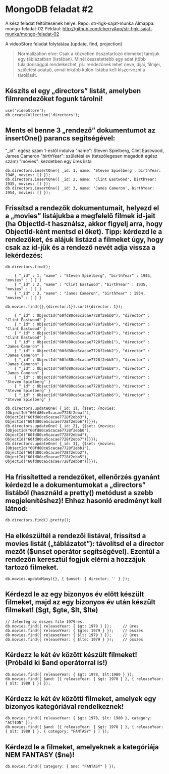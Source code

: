 # MongoDB feladat #2

A kész feladat feltöltésének helye:
Repo: str-hgk-sajat-munka
Almappa: mongo-feladat-02
Például: http://github.com/cherryApp/str-hgk-sajat-munka/mongo-feladat-02

A videoStore feladat folytatása (update, find, projection)

> Normalization elve: Csak a közvetlen összetartozó elemeket tároljuk egy táblázatban (listában). Minél összetettebb egy adat (több tulajdonsággal rendelkezhet, pl.: rendezőnek lehet neve, díjai, filmjei, születési adatai), annál inkább külön listába kell kiszervezni a tárolását.

## Készíts el egy „directors” listát, amelyben filmrendezőket fogunk tárolni!
```
use('videoStore');
db.createCollection('directors');
```

## Ments el benne 3 „rendező” dokumentumot az insertOne() parancs segítségével:
"_id": egész szám 1-estől indulva
"name": Steven Spielberg, Clint Eastwood, James Cameron
"birthYear": születési év (tetszőlegesen megadott egész szám)
"movies": kezdetben egy üres lista
```
db.directors.insertOne({ _id: 1, name: 'Steven Spielberg', birthYear: 1946, movies: [] });
db.directors.insertOne({ _id: 2, name: 'Clint Eastwood', birthYear: 1935, movies: [] });
db.directors.insertOne({ _id: 3, name: 'James Cameron', birthYear: 1954, movies: [] });
```

## Frissítsd a rendezők dokumentumait, helyezd el a „movies” listájukba a megfelelő filmek id-jait (ha ObjectId-t használsz, akkor figyelj arra, hogy ObjectId-ként mentsd el őket). Tipp: kérdezd le a rendezőket, és alájuk listázd a filmeket úgy, hogy csak az id-jük és a rendező nevét adja vissza a lekérdezés:
```
db.directors.find();
```
```
    { "_id" : 1, "name" : "Steven Spielberg", "birthYear" : 1946, "movies" : [ ] }
    { "_id" : 2, "name" : "Clint Eastwood", "birthYear" : 1935, "movies" : [ ] }
    { "_id" : 3, "name" : "James Cameron", "birthYear" : 1954, "movies" : [ ] }
```
```
db.movies.find({},{director:1}).sort({director: 1});
```
```
    { "_id" : ObjectId("60fd80ce5cacae7728f2ebb0"), "director" : "Clint Eastwood" }
    { "_id" : ObjectId("60fd80ce5cacae7728f2ebb4"), "director" : "Clint Eastwood" }
    { "_id" : ObjectId("60fd80ce5cacae7728f2ebb7"), "director" : "Clint Eastwood" }
    { "_id" : ObjectId("60fd80ce5cacae7728f2ebb1"), "director" : "James Cameron" }
    { "_id" : ObjectId("60fd80ce5cacae7728f2ebb2"), "director" : "James Cameron" }
    { "_id" : ObjectId("60fd80ce5cacae7728f2ebb5"), "director" : "James Cameron" }
    { "_id" : ObjectId("60fd80ce5cacae7728f2ebb8"), "director" : "James Cameron" }
    { "_id" : ObjectId("60fd80ce5cacae7728f2ebaf"), "director" : "Steven Spielberg" }
    { "_id" : ObjectId("60fd80ce5cacae7728f2ebb3"), "director" : "Steven Spielberg" }
    { "_id" : ObjectId("60fd80ce5cacae7728f2ebb6"), "director" : "Steven Spielberg" }
```
```
db.directors.updateOne( {_id: 1}, {$set: {movies: [ObjectId("60fd80ce5cacae7728f2ebaf"), ObjectId("60fd80ce5cacae7728f2ebb3"), ObjectId("60fd80ce5cacae7728f2ebb6")]}});
db.directors.updateOne( {_id: 2}, {$set: {movies: [ObjectId("60fd80ce5cacae7728f2ebb0"), ObjectId("60fd80ce5cacae7728f2ebb4"), ObjectId("60fd80ce5cacae7728f2ebb7")]}});
db.directors.updateOne( {_id: 3}, {$set: {movies: [ObjectId("60fd80ce5cacae7728f2ebb1"), ObjectId("60fd80ce5cacae7728f2ebb2"), ObjectId("60fd80ce5cacae7728f2ebb5"), ObjectId("60fd80ce5cacae7728f2ebb8")]}});
```

## Ha frissítetted a rendezőket, ellenőrzés gyanánt kérdezd le a dokumentumokat a „directors” listából (használd a pretty() metódust a szebb megjelenítéshez)! Ehhez hasonló eredményt kell látnod:
```
db.directors.find().pretty();
```

## Ha elkészültél a rendezői listával, frissítsd a movies listát („táblázatot”): távolítsd el a director mezőt ($unset operátor segítségével). Ezentúl a rendezőn keresztül fogjuk elérni a hozzájuk tartozó filmeket.
```
db.movies.updateMany({}, { $unset: { director: '' } });
```

## Kérdezd le az egy bizonyos év előtt készült filmeket, majd az egy bizonyos év után készült filmeket! ($gt, $gte, $lt, $lte)
```
// Jelenleg az összes film 1979-es.
db.movies.find({ releaseYear: { $gt: 1979 } });     // üres
db.movies.find({ releaseYear: { $gte: 1979 } });    // összes
db.movies.find({ releaseYear: { $lt: 1979 } });     // üres
db.movies.find({ releaseYear: { $lte: 1979 } });    // összes
```

## Kérdezz le két év között készült filmeket! (Próbáld ki $and operátorral is!)
```
db.movies.find({ releaseYear: { $gt: 1978, $lt:1980 } });
db.movies.find({ $and: [{ releaseYear: { $gt: 1978 } }, { releaseYear: { $lt: 1980 } }] });
```

## Kérdezz le két év közötti filmeket, amelyek egy bizonyos kategóriával rendelkeznek!
```
db.movies.find({ releaseYear: { $gt: 1978, $lt: 1980 }, category: "ACTION" });
db.movies.find({ $and: [{ releaseYear: { $gt: 1978 } }, { releaseYear: { $lt: 1980 } }, { category: "FANTASY" } ] });
```

## Kérdezd le a filmeket, amelyeknek a kategóriája NEM FANTASY ($ne)!
```
db.movies.find({ category: { $ne: "FANTASY" } });
```